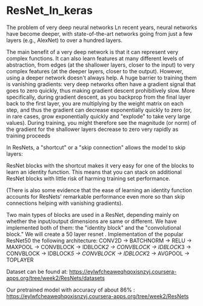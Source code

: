 # ResNet_In_keras

The problem of very deep neural networks
Ln recent years, neural networks have become deeper, with state-of-the-art networks going from just a few layers (e.g., AlexNet) to over a hundred layers.

The main benefit of a very deep network is that it can represent very complex functions. It can also learn features at many different levels of abstraction, from edges (at the shallower layers, closer to the input) to very complex features (at the deeper layers, closer to the output).
However, using a deeper network doesn't always help. A huge barrier to training them is vanishing gradients: very deep networks often have a gradient signal that goes to zero quickly, thus making gradient descent prohibitively slow.
More specifically, during gradient descent, as you backprop from the final layer back to the first layer, you are multiplying by the weight matrix on each step, and thus the gradient can decrease exponentially quickly to zero (or, in rare cases, grow exponentially quickly and "explode" to take very large values).
During training, you might therefore see the magnitude (or norm) of the gradient for the shallower layers decrease to zero very rapidly as training proceeds


In ResNets, a "shortcut" or a "skip connection" allows the model to skip layers:

ResNet blocks with the shortcut makes it very easy for one of the blocks to learn an identity function. This means that you can stack on additional ResNet blocks with little risk of harming training set performance.

(There is also some evidence that the ease of learning an identity function accounts for ResNets' remarkable performance even more so than skip connections helping with vanishing gradients).

Two main types of blocks are used in a ResNet, depending mainly on whether the input/output dimensions are same or different. We have implemented both of them: the "identity block" and the "convolutional block."
We will create a 50 layer resnet .
    Implementation of the popular ResNet50 the following architecture:
    CONV2D -> BATCHNORM -> RELU -> MAXPOOL -> CONVBLOCK -> IDBLOCK*2 -> CONVBLOCK -> IDBLOCK*3
    -> CONVBLOCK -> IDBLOCK*5 -> CONVBLOCK -> IDBLOCK*2 -> AVGPOOL -> TOPLAYER
    
Dataset can be found at: https://eylwfcheaweqhqoxisnzyj.coursera-apps.org/tree/week2/ResNets/datasets

Our pretrained model with accuracy of about 86% : https://eylwfcheaweqhqoxisnzyj.coursera-apps.org/tree/week2/ResNets

